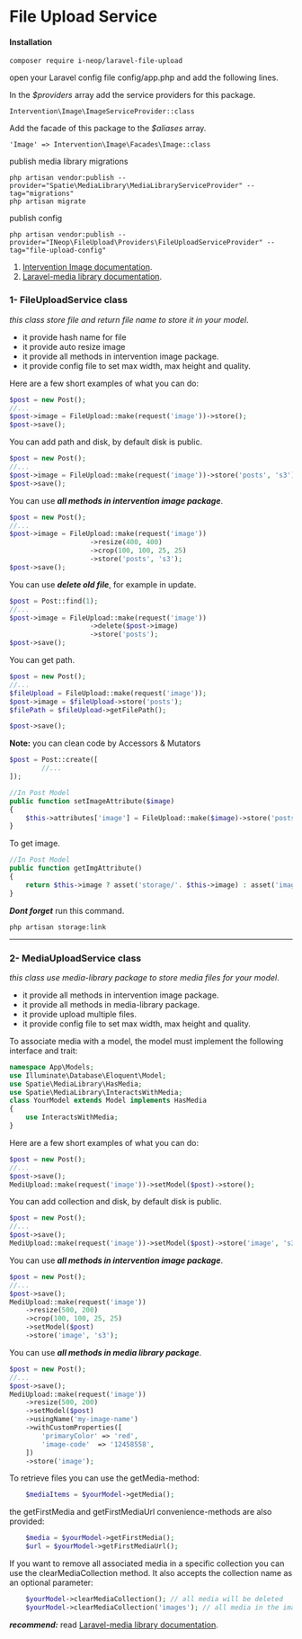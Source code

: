 
# File Upload Service

#### Installation

```bach
composer require i-neop/laravel-file-upload
```

open your Laravel config file config/app.php and add the following lines.

In the _$providers_ array add the service providers for this package.

```
Intervention\Image\ImageServiceProvider::class
```

Add the facade of this package to the _$aliases_ array.

```
'Image' => Intervention\Image\Facades\Image::class
```

publish media library migrations

```
php artisan vendor:publish --provider="Spatie\MediaLibrary\MediaLibraryServiceProvider" --tag="migrations"
php artisan migrate
```

publish config 

```
php artisan vendor:publish --provider="INeop\FileUpload\Providers\FileUploadServiceProvider" --tag="file-upload-config"
```

1. [Intervention Image documentation](https://image.intervention.io/v2).
2. [Laravel-media library documentation](https://spatie.be/docs/laravel-medialibrary).

### 1- FileUploadService class
*this class store file and return file name to store it in your model*.
* it provide hash name for file
* it provide auto resize image 
* it provide all methods in intervention image package.
* it provide config file to set max width, max height and quality.

Here are a few short examples of what you can do:

```php
$post = new Post();
//...
$post->image = FileUpload::make(request('image'))->store();
$post->save();
```
You can add path and disk, by default disk is public.
```php
$post = new Post();
//...
$post->image = FileUpload::make(request('image'))->store('posts', 's3');
$post->save();
```
You can use ***all methods in intervention image package***.

```php
$post = new Post();
//...
$post->image = FileUpload::make(request('image'))
                    ->resize(400, 400)
                    ->crop(100, 100, 25, 25)
                    ->store('posts', 's3');
$post->save();
```

You can use ***delete old file***, for example in update.
```php
$post = Post::find(1);
//...
$post->image = FileUpload::make(request('image'))
                    ->delete($post->image)
                    ->store('posts');
$post->save();
```
You can get path.
```php
$post = new Post();
//...
$fileUpload = FileUpload::make(request('image')); 
$post->image = $fileUpload->store('posts');
$filePath = $fileUpload->getFilePath();

$post->save();
```
****Note:**** you can clean code by Accessors & Mutators
```php
$post = Post::create([
        //...
]);

//In Post Model
public function setImageAttribute($image)
{
    $this->attributes['image'] = FileUpload::make($image)->store('posts');
}
``` 
To get image.
```php
//In Post Model
public function getImgAttribute()
{
    return $this->image ? asset('storage/'. $this->image) : asset('images/post.jpg');
}
``` 
***Dont forget*** run this command.
```bach
php artisan storage:link
```
****

### 2- MediaUploadService class
*this class use media-library package to store media files for your model*.
* it provide all methods in intervention image package.
* it provide all methods in media-library package.
* it provide upload multiple files.
* it provide config file to set max width, max height and quality.

To associate media with a model, the model must implement the following interface and trait:

```php
namespace App\Models;
use Illuminate\Database\Eloquent\Model;
use Spatie\MediaLibrary\HasMedia;
use Spatie\MediaLibrary\InteractsWithMedia;
class YourModel extends Model implements HasMedia
{
    use InteractsWithMedia;
}
```

Here are a few short examples of what you can do:
```php
$post = new Post();
//...
$post->save();
MediUpload::make(request('image'))->setModel($post)->store();

```
You can add collection and disk, by default disk is public.
```php
$post = new Post();
//...
$post->save();
MediUpload::make(request('image'))->setModel($post)->store('image', 's3');

```
You can use ***all methods in intervention image package***.
```php
$post = new Post();
//...
$post->save();
MediUpload::make(request('image'))
    ->resize(500, 200)
    ->crop(100, 100, 25, 25)
    ->setModel($post)
    ->store('image', 's3');
```
You can use ***all methods in media library package***.
```php
$post = new Post();
//...
$post->save();
MediUpload::make(request('image')) 
    ->resize(500, 200)
    ->setModel($post)
    ->usingName('my-image-name')
    ->withCustomProperties([
        'primaryColor' => 'red',
        'image-code'  => '12458558',
    ])
    ->store('image');
```
To retrieve files you can use the getMedia-method:

```php
    $mediaItems = $yourModel->getMedia();
```

the getFirstMedia and getFirstMediaUrl convenience-methods are also provided:

```php
    $media = $yourModel->getFirstMedia();
    $url = $yourModel->getFirstMediaUrl();
```

If you want to remove all associated media in a specific collection you can use the clearMediaCollection method. It also accepts the collection name as an optional parameter:

```php
    $yourModel->clearMediaCollection(); // all media will be deleted
    $yourModel->clearMediaCollection('images'); // all media in the images collection will be deleted
```

***recommend:*** read [Laravel-media library documentation](https://spatie.be/docs/laravel-medialibrary).
